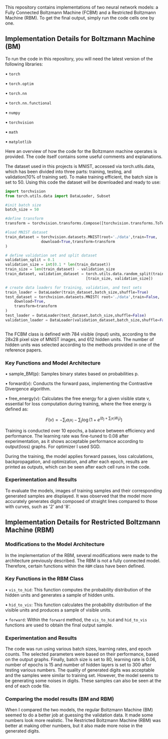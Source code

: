 This repository contains implementations of two neural network models: a Fully Connected Boltzmann Machine (FCBM) and a Restricted Boltzmann Machine (RBM). 
To get the final output, simply run the code cells one by one.
## Implementation Details for Boltzmann Machine (BM)

To run the code in this repository, you will need the latest version of the following libraries:

•  `torch`

•  `torch.optim`

•  `torch.nn`

•  `torch.nn.functional`

•  `numpy`

•  `torchvision`

•  `math`

•  `matplotlib`

Here an overview of how the code for the Boltzmann machine operates is provided. The code itself contains some useful comments and explanations.

The dataset used in this projects is MNIST, accessed via torch.utils.data, which has been divided into three parts: training, testing, and validation(10% of training set). To make training efficient, the batch size is set to 50.
Using this code the dataset will be downloaded and ready to use: 
```python
import torchvision
from torch.utils.data import DataLoader, Subset

#init batch size
batch_size = 50

#define transform
transform = torchvision.transforms.Compose([torchvision.transforms.ToTensor()])

#load MNIST dataset
train_dataset = torchvision.datasets.MNIST(root='./data',train=True,
                download=True,transform=transform
)

# define validation set and split dataset
validation_split = 0.1
validation_size = int(0.1 * len(train_dataset))
train_size = len(train_dataset) - validation_size
train_dataset, validation_dataset = torch.utils.data.random_split(train_dataset, 
                                    [train_size, validation_size])

# create data loaders for training, validation, and test sets
train_loader = DataLoader(train_dataset,batch_size,shuffle=True)
test_dataset = torchvision.datasets.MNIST( root='./data',train=False,
    download=True,
    transform=transform
)
test_loader = DataLoader(test_dataset,batch_size,shuffle=False)
validation_loader = DataLoader(validation_dataset,batch_size,shuffle=False)



```

The FCBM class is defined with 784 visible (input) units, according to the 28x28 pixel size of MNIST images, and 612 hidden units. The number of hidden units was selected according to the methods provided in one of the reference papers.

### Key Functions and Model Architecture

•  sample_BM(p): Samples binary states based on probabilities p.

•  forward(v): Conducts the forward pass, implementing the Contrastive Divergence algorithm.

•  free_energy(v): Calculates the free energy for a given visible state v, essential for loss computation during training, where the free energy is defined as:

$$ F(v) = -\sum_{i} a_i v_i - \sum_{j} \log(1 + e^{(b_j + \sum_{i} v_i W_{ij})}) $$

Training is conducted over 10 epochs, a balance between efficiency and performance. The learning rate was fine-tuned to 0.08 after experimentation, as it shows acceptable performance according to output(loss) graphs. For optimizer I used SGD.

During the training, the model applies forward passes, loss calculations, backpropagation, and optimization, and after each epoch, results are printed as outputs, which can be seen after each cell runs in the code.
### Experimentation and Results

To evaluate the models, images of training samples and their corresponding generated samples are displayed. It was observed that the model more accurately generates digits composed of straight lines compared to those with curves, such as '2' and '8'.

## Implementation Details for Restricted Boltzmann Machine (RBM)

### Modifications to the Model Architecture
In the implementation of the RBM, several modifications were made to the architecture previously described. The RBM is not a fully connected model. Therefore, certain functions within the `RBM` class have been defined.

### Key Functions in the RBM Class
•  `vis_to_hid`: This function computes the probability distribution of the hidden units and generates a sample of hidden units.

•  `hid_to_vis`: This function calculates the probability distribution of the visible units and produces a sample of visible units.

•  `forward`: Within the `forward` method, the `vis_to_hid` and `hid_to_vis` functions are used to obtain the final output sample.


### Experimentation and Results
The code was run using various batch sizes, learning rates, and epoch counts. The selected parameters  were based on their performance, based on the output graphs.
Finally, batch size is set to 80, learning rate is 0.06, number of epochs is 15 and number of hidden layers is set to 300 after testing various numbers.
The quality of generated digits was acceptable and the samples were similar to training set. However, the model seems to be generating some noises in digits.
These samples can also be seen at the end of each code file.


### Comparing the model results (BM and RBM)
When I compared the two models, the regular Boltzmann Machine (BM) seemed to do a better job at guessing the validation data. It made some numbers look more realistic. The Restricted Boltzmann Machine (RBM) was better at making other numbers, but it also made more noise in the generated digits.

